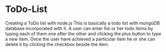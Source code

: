 # ToDo-List
Creating a ToDo list with node.js
This is basically a todo list with mongoDB database incorporated with it. 
A user can enter his or her todo items by typing each of them one after the other and clicking the plus button to type a new item.
Once the user have achieved a particular item he or she can delete it by clicking the checkbox beside the item.
